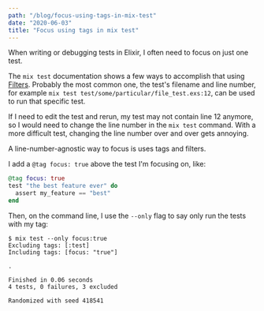 ```yaml
---
path: "/blog/focus-using-tags-in-mix-test"
date: "2020-06-03"
title: "Focus using tags in mix test"
---
```


When writing or debugging tests in Elixir, I often need to focus on just one test.

The `mix test` documentation shows a few ways to accomplish that using [Filters](https://hexdocs.pm/mix/Mix.Tasks.Test.html#module-filters). Probably the most common one, the test's filename and line number, for example `mix test test/some/particular/file_test.exs:12`, can be used to run that specific test.

If I need to edit the test and rerun, my test may not contain line 12 anymore, so I would need to change the line number in the `mix test` command. With a more difficult test, changing the line number over and over gets annoying.

A line-number-agnostic way to focus is uses tags and filters.

I add a `@tag focus: true` above the test I'm focusing on, like:

```elixir
@tag focus: true
test "the best feature ever" do
  assert my_feature == "best"
end
```

Then, on the command line, I use the `--only` flag to say only run the tests with my tag:

```shell
$ mix test --only focus:true
Excluding tags: [:test]
Including tags: [focus: "true"]

.

Finished in 0.06 seconds
4 tests, 0 failures, 3 excluded

Randomized with seed 418541
```

